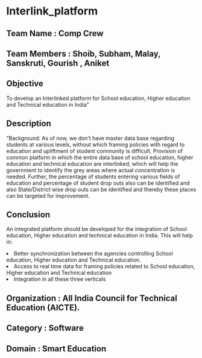 # Interlink_platform
## Team Name : Comp Crew 
## Team Members : Shoib, Subham, Malay, Sanskruti, Gourish , Aniket
## Objective
To develop an Interlinked platform for School education, Higher education and Technical education in India"
## Description
"Background: As of now, we don’t have master data base regarding students at various levels, without which framing policies with regard to education and upliftment of student community is difficult. Provision of common platform in which the entire data base of school education, higher education and technical education are interlinked, which will help the government to identify the grey areas where actual concentration is needed. Further, the percentage of students entering various fields of education and percentage of student drop outs also can be identified and also State/District wise drop outs can be identified and thereby these places can be targeted for improvement.
## Conclusion 
An integrated platform should be developed for the integration of School education, Higher education and technical education in India. This will help in: 
<li>Better synchronization between the agencies controlling School education, Higher education and Technical education.</li> 
<li>Access to real time data for framing policies related to School education, Higher education and Technical education </li>
<li> Integration in all these three verticals </li>

## Organization : All India Council for Technical Education (AICTE).
## Category : Software
## Domain : Smart Education

